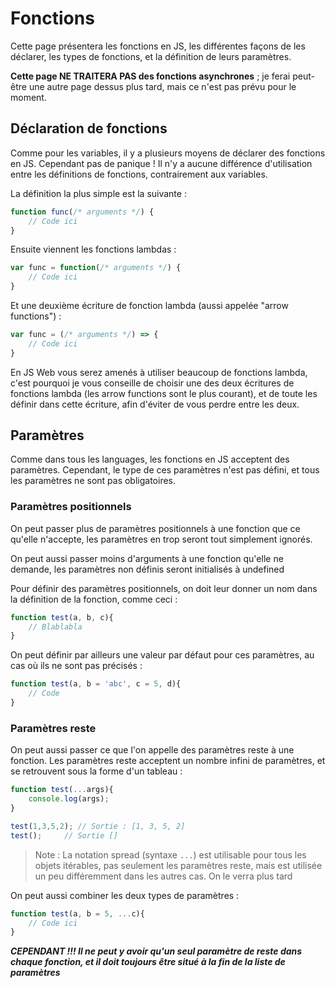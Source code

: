 # Fonctions

Cette page présentera les fonctions en JS, les différentes façons de les déclarer, les types de fonctions, et la définition de leurs paramètres.

__Cette page NE TRAITERA PAS des fonctions asynchrones__ ; je ferai peut-être une autre page dessus plus tard, mais ce n'est pas prévu pour le moment.

## Déclaration de fonctions

Comme pour les variables, il y a plusieurs moyens de déclarer des fonctions en JS. Cependant pas de panique ! Il n'y a aucune différence d'utilisation entre les définitions de fonctions, contrairement aux variables.

La définition la plus simple est la suivante :

```js
function func(/* arguments */) {
    // Code ici
}
```

Ensuite viennent les fonctions lambdas :

```js
var func = function(/* arguments */) {
    // Code ici
}
```

Et une deuxième écriture de fonction lambda (aussi appelée "arrow functions") :

```js
var func = (/* arguments */) => {
    // Code ici
}
```

En JS Web vous serez amenés à utiliser beaucoup de fonctions lambda, c'est pourquoi je vous conseille de choisir une des deux écritures de fonctions lambda (les arrow functions sont le plus courant), et de toute les définir dans cette écriture, afin d'éviter de vous perdre entre les deux.

## Paramètres

Comme dans tous les languages, les fonctions en JS acceptent des paramètres. Cependant, le type de ces paramètres n'est pas défini, et tous les paramètres ne sont pas obligatoires.

### Paramètres positionnels

On peut passer plus de paramètres positionnels à une fonction que ce qu'elle n'accepte, les paramètres en trop seront tout simplement ignorés.

On peut aussi passer moins d'arguments à une fonction qu'elle ne demande, les paramètres non définis seront initialisés à undefined

Pour définir des paramètres positionnels, on doit leur donner un nom dans la définition de la fonction, comme ceci :

```js
function test(a, b, c){
    // Blablabla
}
```

On peut définir par ailleurs une valeur par défaut pour ces paramètres, au cas où ils ne sont pas précisés :

```js
function test(a, b = 'abc', c = 5, d){
    // Code
}
```

### Paramètres reste

On peut aussi passer ce que l'on appelle des paramètres reste à une fonction. Les paramètres reste acceptent un nombre infini de paramètres, et se retrouvent sous la forme d'un tableau :

```js
function test(...args){
    console.log(args);
}

test(1,3,5,2); // Sortie : [1, 3, 5, 2]
test();     // Sortie []
```

> Note : La notation spread (syntaxe `...`) est utilisable pour tous les objets itérables, pas seulement les paramètres reste, mais est utilisée un peu différemment dans les autres cas. On le verra plus tard

On peut aussi combiner les deux types de paramètres :

```js
function test(a, b = 5, ...c){
    // Code ici
}
```

*__CEPENDANT !!! Il ne peut y avoir qu'un seul paramètre de reste dans chaque fonction, et il doit toujours être situé à la fin de la liste de paramètres__*
